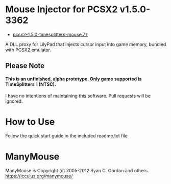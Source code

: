 # Mouse Injector for PCSX2 v1.5.0-3362

* [pcsx2-1.5.0-timesplitters-mouse.7z](https://github.com/carnivoroussociety/MouseInjectorPCSX2/releases/download/v0.1/pcsx2-1.5.0-timesplitters-mouse.7z)

A DLL proxy for LilyPad that injects cursor input into game memory, bundled with PCSX2 emulator.

## Please Note
#### This is an unfinished, alpha prototype. Only game supported is TimeSplitters 1 (NTSC).
I have no intentions of maintaining this software. Pull requests will be ignored.
# How to Use
Follow the quick start guide in the included readme.txt file

# ManyMouse

ManyMouse is Copyright (c) 2005-2012 Ryan C. Gordon and others. https://icculus.org/manymouse/
